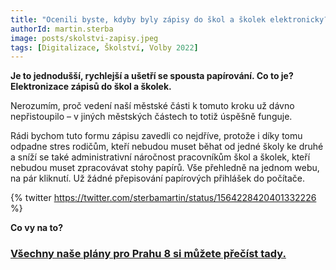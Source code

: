 ```yaml
---
title: "Ocenili byste, kdyby byly zápisy do škol a školek elektronicky?"
authorId: martin.sterba
image: posts/skolstvi-zapisy.jpeg
tags: [Digitalizace, Školství, Volby 2022]
---
```

**Je to jednodušší, rychlejší a ušetří se spousta papírování. Co to je? Elektronizace zápisů do škol a školek.**

Nerozumím, proč vedení naší městské části k tomuto kroku už dávno nepřistoupilo – v jiných městských částech to totiž úspěšně funguje.

Rádi bychom tuto formu zápisu zavedli co nejdříve, protože i díky tomu odpadne stres rodičům, kteří nebudou muset běhat od jedné školy ke druhé a sníží se také administrativní náročnost pracovníkům škol a školek, kteří nebudou muset zpracovávat stohy papírů. Vše přehledně na jednom webu, na pár kliknutí. Už žádné přepisování papírových přihlášek do počítače. 

{% twitter https://twitter.com/sterbamartin/status/1564228420401332226 %}

**Co vy na to?**

### [Všechny naše plány pro Prahu 8 si můžete přečíst tady.](https://praha8.pirati.cz/volby/2022-komunalni.html?pohled=program)